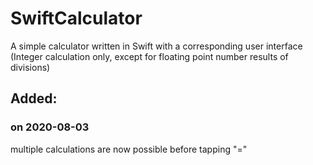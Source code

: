# SwiftCalculator
A simple calculator written in Swift with a corresponding user interface 
(Integer calculation only, except for floating point number results of divisions)

## Added:
### on 2020-08-03
multiple calculations are now possible before tapping "="
